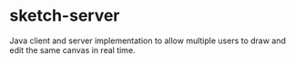 # sketch-server
Java client and server implementation to allow multiple users to draw and edit the same canvas in real time. 
